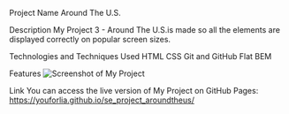 Project Name
Around The U.S.

Description
My Project 3 - Around The U.S.is made so all the elements are displayed correctly on popular screen sizes.

Technologies and Techniques Used
HTML
CSS
Git and GitHub
Flat BEM

Features
![Screenshot of My Project](https://imgur.com/a/gjFEUwl)

Link
You can access the live version of My Project on GitHub Pages: https://youforlia.github.io/se_project_aroundtheus/
